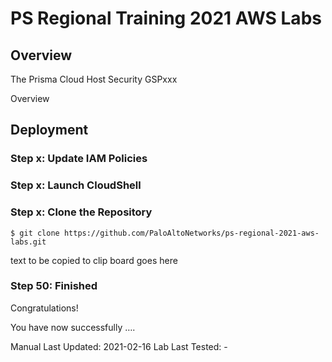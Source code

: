 # PS Regional Training 2021 AWS Labs

## Overview

The Prisma Cloud Host Security
GSPxxx

Overview


## Deployment


### Step x: Update IAM Policies

### Step x: Launch CloudShell


### Step x: Clone the Repository

```
$ git clone https://github.com/PaloAltoNetworks/ps-regional-2021-aws-labs.git
```


text to be copied to clip board goes here

### Step 50: Finished

Congratulations!

You have now successfully ….


Manual Last Updated: 2021-02-16
Lab Last Tested: -

